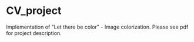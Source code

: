 # CV_project
Implementation of "Let there be color" - Image colorization.
Please see pdf for project description.
